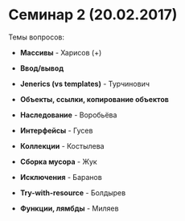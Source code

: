 # Семинар 2 (20.02.2017)

Темы вопросов:

- **Массивы** - Харисов (+)

- **Ввод/вывод**

- **Jenerics (vs templates)** - Турчинович

- **Объекты, ссылки, копирование объектов**

- **Наследование** - Воробьёва

- **Интерфейсы** - Гусев

- **Коллекции** - Костылева

- **Сборка мусора** - Жук

- **Исключения** - Баранов

- **Try-with-resource** - Болдырев

- **Функции, лямбды** - Миляев
